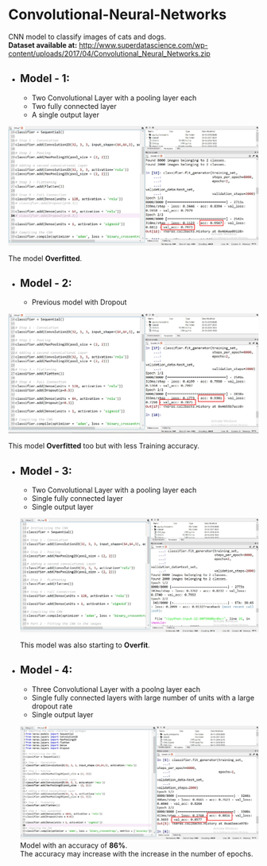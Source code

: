 # Convolutional-Neural-Networks
CNN model to classify images of cats and dogs.                                                                                              
**Dataset available at:** http://www.superdatascience.com/wp-content/uploads/2017/04/Convolutional_Neural_Networks.zip          
* ## Model - 1:
  * Two Convolutional Layer with a pooling layer each
  * Two fully connected layer
  * A single output layer                                                                             
                                   
![](Model_1.jpg)

The model **Overfitted**.
                                               
* ## Model - 2:
  * Previous model with Dropout                                                          
                           
![](Model_2.jpg)                                           

This model **Overfitted** too but with less Training accuracy.                                    

* ## Model - 3:
  * Two Convolutional Layer with a pooling layer each
  * Single fully connected layer
  * Single output layer                                                                  
   
   ![](Model_3.jpg)                                                              
   
   This model was also starting to **Overfit**.                             
   
* ## Model - 4:
  * Three Convolutional Layer with a poolng layer each
  * Single fully connected layers with large number of units with a large dropout rate
  * Single output layer                                                                  
  
  ![](Model_4.jpg)                    
  Model with an accuracy of **86%**.                                                        
  The accuracy may increase with the increase in the number of epochs. 
  
